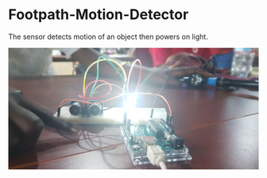 # Footpath-Motion-Detector
The sensor detects motion of an object then powers on light.

![pic](demo.jpg)


